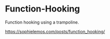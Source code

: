 # Function-Hooking

Function hooking using a trampoline.

https://sophielemos.com/posts/function_hooking/
